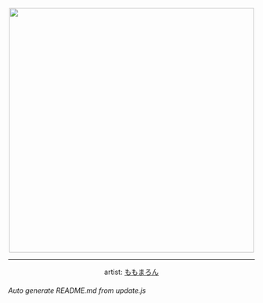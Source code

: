 
<p align="center">
  <img width="500" src="https://nekos.best/api/v2/neko/0210.png">
  <hr/>
  <center>
    artist: <a href="https://www.pixiv.net/en/artworks/80271873">ももまろん</a>
  </center>
</p>


###### Auto generate README.md from update.js

